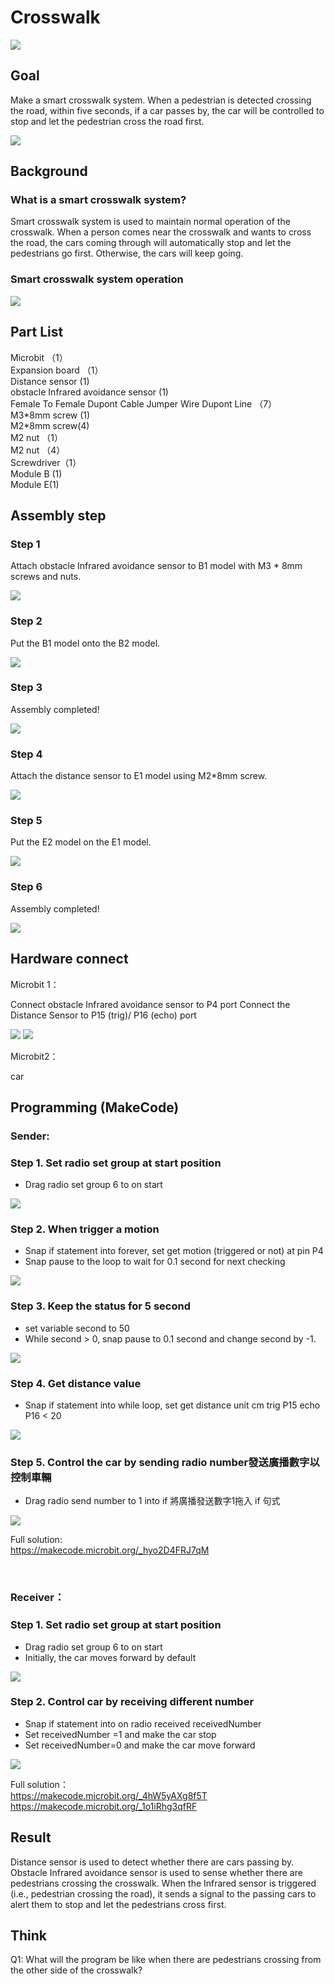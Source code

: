 # Crosswalk 
![](picture/7/7_1.png)

## Goal 
<P>
Make a smart crosswalk system. When a pedestrian is detected crossing the road, within five seconds, if a car passes by, the car will be controlled to stop and let the pedestrian cross the road first.
<P>
 
![](picture/7/7_2.png)

## Background 
### What is a smart crosswalk system? 
<P>
Smart crosswalk system is used to maintain normal operation of the crosswalk. When a person comes near the crosswalk and wants to cross the road, the cars coming through will automatically stop and let the pedestrians go first. Otherwise, the cars will keep going. 
<P>

### Smart crosswalk system operation 
![](picture/7/7_3.png)


## Part List
<P>
Microbit （1）<BR>
Expansion board  （1）<BR>
Distance sensor (1)<BR>
obstacle Infrared avoidance sensor  (1)<BR>
Female To Female Dupont Cable Jumper Wire Dupont Line （7）<BR>
M3*8mm screw (1)<BR>
M2*8mm screw(4)<BR>
M2 nut （1）<BR>
M2 nut （4）<BR>
Screwdriver（1）<BR>
Module B (1)<BR>
Module E(1) <BR>
<P>

## Assembly step 
### Step 1
<P>
Attach obstacle Infrared avoidance sensor to B1 model with M3 * 8mm screws and nuts. 
<P>

 
![](picture/7/7_5.png)

### Step 2 
<P>
Put the B1 model onto the B2 model. 
<P>
 
![](picture/7/7_6.png)

### Step 3 
<P>
Assembly completed! 
<P>
 
![](picture/7/7_7.png)

### Step 4 
<P>
Attach the distance sensor to E1 model using M2*8mm screw. 
<P>
 
![](picture/7/7_8.png)

### Step 5 
<P>
Put the E2 model on the E1 model. 
<P>
 
![](picture/7/7_9.png)

### Step 6 
<P>
Assembly completed! 
<P>
 
![](picture/7/7_10.png)

## Hardware connect 
<P>
Microbit 1：
<P>
<P>
Connect obstacle Infrared avoidance sensor to P4 port
Connect the Distance Sensor to P15 (trig)/ P16 (echo) port
<P>

![](picture/7/ch7pic.png)
![](picture/7/7_11.jpg)
<BR>
<P>
Microbit2：<BR>
<P>
<P>
car
<P>

## Programming (MakeCode) 
### Sender:
### Step 1. Set radio set group at start position 
+ Drag radio set group 6 to on start  

![](picture/7/7_12.png)

### Step 2. When trigger a motion 
+ Snap if statement into forever, set get motion (triggered or not) at pin P4 
+ Snap pause to the loop to wait for 0.1 second for next checking 
 
![](picture/7/7_14.png)

### Step 3. Keep the status for 5 second 
+ set variable second to 50 
+ While second > 0, snap pause to 0.1 second and change second by -1.
 
![](picture/7/7_16.png)


### Step 4. Get distance value
+ Snap if statement into while loop, set get distance unit cm trig P15 echo P16 < 20
 
![](picture/7/7_18.png)


### Step 5. Control the car by sending radio number發送廣播數字以控制車輛
+ Drag radio send number to 1 into if 將廣播發送數字1拖入 if 句式
 
![](picture/7/7_20.png)

<P>
Full solution:<BR>
<a href="https://makecode.microbit.org/_hyo2D4FRJ7qM">https://makecode.microbit.org/_hyo2D4FRJ7qM</a>
<P>
<BR>

### Receiver：
### Step 1. Set radio set group at start position 
+ Drag radio set group 6 to on start  
+ Initially, the car  moves forward by default
 
![](picture/7/7_22.png)

 
### Step 2. Control car by receiving different number 
+ Snap if statement into on radio received receivedNumber 
+ Set receivedNumber =1 and make the car stop 
+ Set receivedNumber=0 and make the car move forward 
 
![](picture/7/7_24.png)

<P>
Full solution：<BR>
<a href="https://makecode.microbit.org/_4hW5yAXg8f5T">https://makecode.microbit.org/_4hW5yAXg8f5T</a><BR>
<a href="https://makecode.microbit.org/_1o1iRhg3qfRF">https://makecode.microbit.org/_1o1iRhg3qfRF</a>
<P>

## Result 
<P>
Distance sensor is used to detect whether there are cars passing by. Obstacle Infrared avoidance sensor is used to sense whether there are pedestrians crossing the crosswalk. When the Infrared sensor is triggered (i.e., pedestrian crossing the road), it sends a signal to the passing cars to alert them to stop and let the pedestrians cross first. 
<P>

## Think 
<P>
Q1: What will the program be like when there are pedestrians crossing from the other side of the crosswalk? 
<P>
